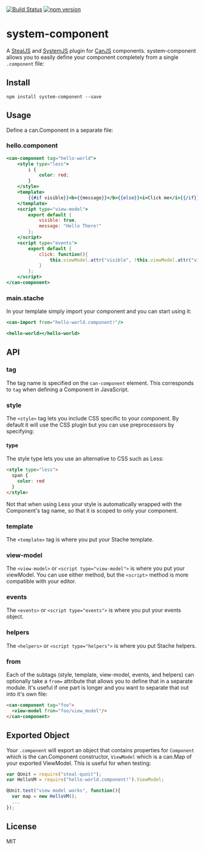 [![Build Status](https://travis-ci.org/stealjs/system-component.svg?branch=master)](https://travis-ci.org/stealjs/system-component)
[![npm version](https://badge.fury.io/js/system-component.svg)](http://badge.fury.io/js/system-component)

# system-component

A [StealJS](http://stealjs.com/) and [SystemJS](https://github.com/systemjs/systemjs) plugin for [CanJS](http://canjs.com/) components.  system-component allows you to easily define your component completely from a single `.component` file:

## Install

```
npm install system-component --save
```

## Usage

Define a can.Component in a separate file:

### hello.component

```mustache
<can-component tag="hello-world">
	<style type="less">
		i {
			color: red;
		}
	</style>
	<template>
		{{#if visible}}<b>{{message}}</b>{{else}}<i>Click me</i>{{/if}}
	</template>
	<script type="view-model">
		export default {
			visible: true,
			message: "Hello There!"
		};
	</script>
	<script type="events">
		export default {
			click: function(){
				this.viewModel.attr("visible", !this.viewModel.attr("visible"))
			}
		};
	</script>
</can-component>
```

### main.stache

In your template simply import your component and you can start using it:

```mustache
<can-import from="hello-world.component!"/>

<hello-world></hello-world>
```

## API

### tag

The tag name is specified on the `can-component` element. This corresponds to `tag` when defining a Component in JavaScript.

### style

The `<style>` tag lets you include CSS specific to your component. By default it will use the CSS plugin but you can use preprocessors by specifying:

#### type

The style type lets you use an alternative to CSS such as Less:

```html
<style type="less">
  span {
    color: red
  }
</style>
```

Not that when using Less your style is automatically wrapped with the Component's tag name, so that it is scoped to only your component.

### template

The `<template>` tag is where you put your Stache template.

### view-model

The `<view-model>` or `<script type="view-model">` is where you put your viewModel. You can use either method, but the `<script>` method is more compatible with your editor.

### events

The `<events>` or `<script type="events">` is where you put your events object.

### helpers

The `<helpers>` or `<script type="helpers">` is where you put Stache helpers.

### from

Each of the subtags (style, template, view-model, events, and helpers) can optionally take a `from=` attribute that allows you to define that in a separate module. It's useful if one part is longer and you want to separate that out into it's own file:

```html
<can-component tag="foo">
  <view-model from="foo/view_model"/>
</can-component>
```

## Exported Object

Your `.component` will export an object that contains properties for `Component` which is the can.Component constructor, `ViewModel` which is a can.Map of your exported ViewModel.  This is useful for when testing:

```js
var QUnit = require("steal-qunit");
var HelloVM = require("hello-world.component!").ViewModel;

QUnit.test("view model works", function(){
  var map = new HelloVM();
  ...
});

```

## License

MIT
